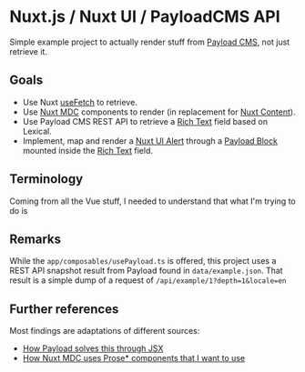 # Nuxt.js / Nuxt UI / PayloadCMS API

Simple example project to actually render stuff from [Payload CMS](https://payloadcms.com/), not just retrieve it.

## Goals

- Use Nuxt [useFetch](https://nuxt.com/docs/getting-started/data-fetching) to retrieve.
- Use [Nuxt MDC](https://nuxt.com/modules/mdc) components to render (in replacement for [Nuxt Content](https://content.nuxt.com/)).
- Use Payload CMS REST API to retrieve a [Rich Text](https://payloadcms.com/docs/fields/rich-text) field based on Lexical.
- Implement, map and render a [Nuxt UI Alert](https://ui3.nuxt.dev/components/alert) through
  a [Payload Block](https://payloadcms.com/docs/fields/blocks) mounted inside the [Rich Text](https://payloadcms.com/docs/fields/rich-text) field.

## Terminology

Coming from all the Vue stuff, I needed to understand that what I'm trying to do is
## Remarks

While the `app/composables/usePayload.ts` is offered, this project uses a REST API snapshot result from Payload found in `data/example.json`.
That result is a simple dump of a request of `/api/example/1?depth=1&locale=en`
 
## Further references

Most findings are adaptations of different sources:

- [How Payload solves this through JSX](https://github.com/payloadcms/public-demo/blob/master/src/app/_components/RichText/serialize/index.tsx)
- [How Nuxt MDC uses Prose* components that I want to use](https://github.com/nuxt-modules/mdc?tab=readme-ov-file#prose-components)
